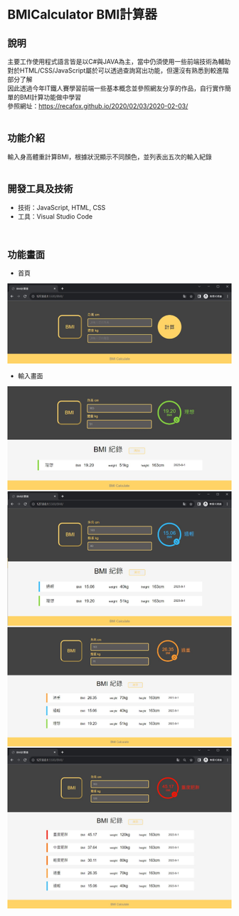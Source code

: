 # BMICalculator BMI計算器

## 說明
主要工作使用程式語言皆是以C#與JAVA為主，當中仍須使用一些前端技術為輔助  
對於HTML/CSS/JavaScript屬於可以透過查詢寫出功能，但還沒有熟悉到較進階部分了解  
因此透過今年IT鐵人賽學習前端一些基本概念並參照網友分享的作品，自行實作簡單的BMI計算功能做中學習  
參照網址：https://recafox.github.io/2020/02/03/2020-02-03/  
&nbsp;

## 功能介紹
輸入身高體重計算BMI，根據狀況顯示不同顏色，並列表出五次的輸入紀錄  
&nbsp;

## 開發工具及技術
- 技術：JavaScript, HTML, CSS
- 工具：Visual Studio Code
  
&nbsp;

## 功能畫面
- 首頁

![image](https://github.com/chp851125/BMICalculator/blob/main/readmeImage/index.jpg)

- 輸入畫面

![image](https://github.com/chp851125/BMICalculator/blob/main/readmeImage/input.jpg)
![image](https://github.com/chp851125/BMICalculator/blob/main/readmeImage/input2.jpg)
![image](https://github.com/chp851125/BMICalculator/blob/main/readmeImage/input3.jpg)
![image](https://github.com/chp851125/BMICalculator/blob/main/readmeImage/input4.jpg)
